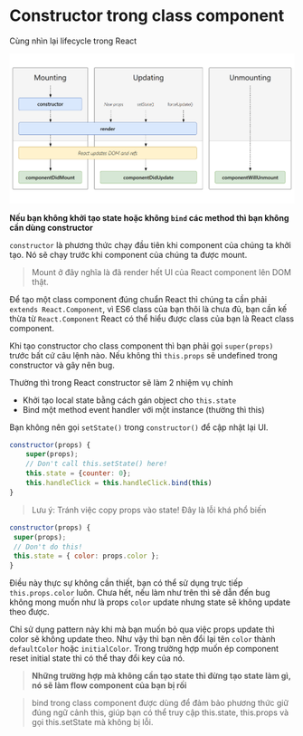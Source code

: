 # Constructor trong class component

Cùng nhìn lại lifecycle trong React

![](./react-lifecycle.png)

**Nếu bạn không khởi tạo state hoặc không `bind` các method thì bạn không cần dùng constructor**

`constructor` là phương thức chạy đầu tiên khi component của chúng ta khởi tạo. Nó sẽ chạy trước khi component của chúng ta được mount.

> Mount ở đây nghĩa là đã render hết UI của React component lên DOM thật.

Để tạo một class component đúng chuẩn React thì chúng ta cần phải `extends React.Component`, vì ES6 class của bạn thôi là chưa đủ, bạn cần kế thừa từ `React.Component` React có thể hiểu được class của bạn là React class component.

Khi tạo constructor cho class component thì bạn phải gọi `super(props)` trước bất cứ câu lệnh nào. Nếu không thì `this.props` sẽ undefined trong constructor và gây nên bug.

Thường thì trong React constructor sẽ làm 2 nhiệm vụ chính

- Khởi tạo local state bằng cách gán object cho `this.state`
- Bind một method event handler với một instance (thường thì this)

Bạn không nên gọi `setState()` trong `constructor()` để cập nhật lại UI.

```jsx
constructor(props) {
    super(props);
    // Don't call this.setState() here!
    this.state = {counter: 0};
    this.handleClick = this.handleClick.bind(this)
}
```

> Lưu ý:
> Tránh việc copy props vào state! Đây là lỗi khá phổ biến

```jsx
constructor(props) {
 super(props);
 // Don't do this!
 this.state = { color: props.color };
}
```

Điều này thực sự không cần thiết, bạn có thể sử dụng trực tiếp `this.props.color` luôn. Chưa hết, nếu làm như trên thì sẽ dẫn đến bug không mong muốn như là props `color` update nhưng state sẽ không update theo được.

Chỉ sử dụng pattern này khi mà bạn muốn bỏ qua việc props update thì color sẽ không update theo. Như vậy thì bạn nên đổi lại tên `color` thành `defaultColor` hoặc `initialColor`.
Trong trường hợp muốn ép component reset initial state thì có thể thay đổi key của nó.

> **Những trường hợp mà không cần tạo state thì đừng tạo state làm gì, nó sẽ làm flow component của bạn bị rối**

> bind trong class component được dùng để đảm bảo phương thức giữ đúng ngữ cảnh this, giúp bạn có thể truy cập this.state, this.props và gọi this.setState mà không bị lỗi.

